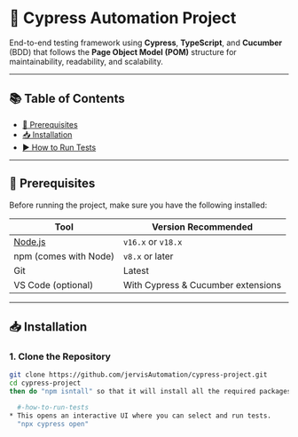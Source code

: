 # 🚀 Cypress Automation Project

End-to-end testing framework using **Cypress**, **TypeScript**, and **Cucumber** (BDD) that follows the **Page Object Model (POM)** structure for maintainability, readability, and scalability.

---

## 📚 Table of Contents

- [🔧 Prerequisites](#-prerequisites)
- [📥 Installation](#-installation)
- [▶️ How to Run Tests](#️-how-to-run-tests)

---

## 🔧 Prerequisites

Before running the project, make sure you have the following installed:

| Tool         | Version Recommended |
|--------------|---------------------|
| [Node.js](https://nodejs.org/) | `v16.x` or `v18.x` |
| npm (comes with Node) | `v8.x` or later |
| Git          | Latest              |
| VS Code (optional) | With Cypress & Cucumber extensions |

---

## 📥 Installation

### 1. Clone the Repository

```bash
git clone https://github.com/jervisAutomation/cypress-project.git
cd cypress-project
then do "npm isntall" so that it will install all the required packages.

  #️-how-to-run-tests
* This opens an interactive UI where you can select and run tests.
  "npx cypress open"
